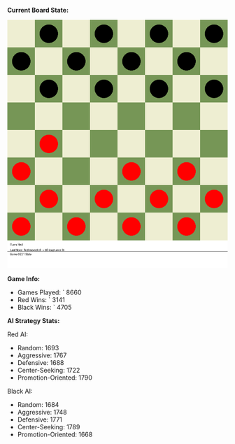 
**Current Board State:**  
<!-- START_GIF -->
![Checkers Game](./checkers_game.gif)
<!-- END_GIF -->

**Game Info:**  
- Games Played: `<!-- GAMES_PLAYED --> 8660
- Red Wins: `<!-- RED_WINS --> 3141
- Black Wins: `<!-- BLACK_WINS --> 4705

<!-- AI_STATS -->
**AI Strategy Stats:**

Red AI:
- Random: 1693
- Aggressive: 1767
- Defensive: 1688
- Center-Seeking: 1722
- Promotion-Oriented: 1790

Black AI:
- Random: 1684
- Aggressive: 1748
- Defensive: 1771
- Center-Seeking: 1789
- Promotion-Oriented: 1668
